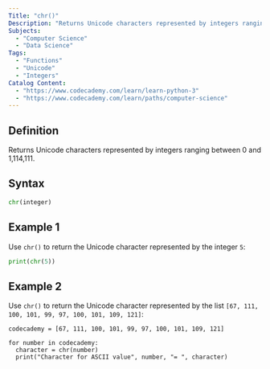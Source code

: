 ```yaml
---
Title: "chr()"
Description: "Returns Unicode characters represented by integers ranging between 0 and 1,114,111."
Subjects:
  - "Computer Science"
  - "Data Science"
Tags:
  - "Functions"
  - "Unicode"
  - "Integers"
Catalog Content:
  - "https://www.codecademy.com/learn/learn-python-3"
  - "https://www.codecademy.com/learn/paths/computer-science"
---
```


## Definition

Returns Unicode characters represented by integers ranging between 0 and 1,114,111.

## Syntax

```py
chr(integer)
```

## Example 1

Use `chr()` to return the Unicode character represented by the integer `5`:

```python
print(chr(5))
```

## Example 2

Use `chr()` to return the Unicode character represented by the list `[67, 111, 100, 101, 99, 97, 100, 101, 109, 121]`:

```codebyte/python
codecademy = [67, 111, 100, 101, 99, 97, 100, 101, 109, 121]

for number in codecademy:
  character = chr(number)
  print("Character for ASCII value", number, "= ", character)
```
